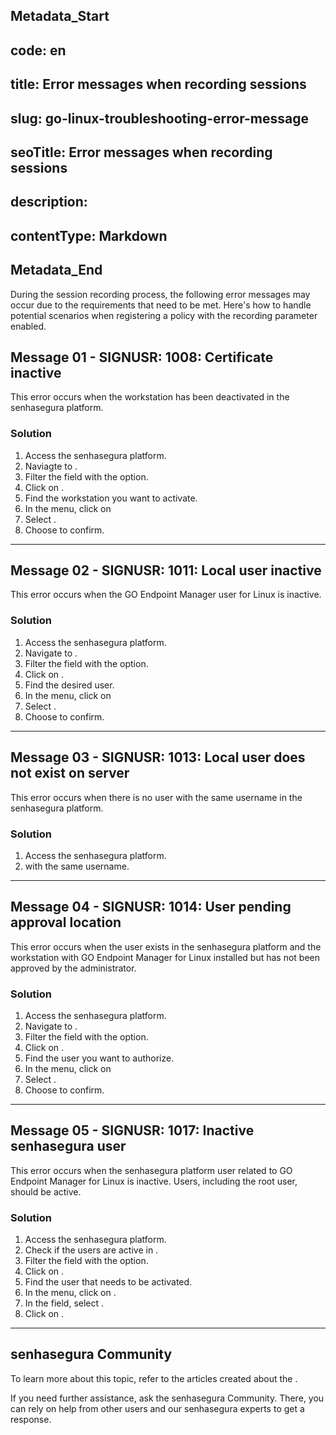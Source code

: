 ## Metadata_Start 
## code: en
## title: Error messages when recording sessions 
## slug: go-linux-troubleshooting-error-message 
## seoTitle: Error messages when recording sessions 
## description:  
## contentType: Markdown 
## Metadata_End
During the session recording process, the following error messages may occur due to the requirements that need to be met. Here's how to handle potential scenarios when registering a policy with the recording parameter enabled.

## Message 01 - SIGNUSR: 1008: Certificate inactive
 This error occurs when the workstation has been deactivated in the senhasegura platform.

### Solution

1. Access the senhasegura platform.
2. Naviagte to .
3. Filter the  field with the  option.
4. Click on .
5. Find the workstation you want to activate.
6. In the  menu, click on
7. Select .
8. Choose  to confirm.
***
## Message 02 - SIGNUSR: 1011: Local user inactive
 This error occurs when the GO Endpoint Manager user for Linux is inactive.

### Solution

1. Access the senhasegura platform.
2. Navigate to .
3. Filter the  field with the  option.
4. Click on .
5. Find the desired user.
6. In the  menu, click on 
7. Select .
8. Choose  to confirm.
***
## Message 03 - SIGNUSR: 1013: Local user does not exist on server
 This error occurs when there is no user with the same username in the senhasegura platform.

### Solution

1. Access the senhasegura platform.
2.  with the same username.
***
## Message 04 - SIGNUSR: 1014: User pending approval location
 This error occurs when the user exists in the senhasegura platform and the workstation with GO Endpoint Manager for Linux installed but has not been approved by the administrator.

### Solution

1. Access the senhasegura platform.
2. Navigate to .
3. Filter the  field with the  option.
4. Click on .
5. Find the user you want to authorize.
6. In the  menu, click on 
7. Select .
8. Choose  to confirm.
***
## Message 05 - SIGNUSR: 1017: Inactive senhasegura user
 This error occurs when the senhasegura platform user related to GO Endpoint Manager for Linux is inactive. Users, including the root user, should be active.

### Solution

1. Access the senhasegura platform.
2. Check if the users are active in .
3. Filter the  field with the  option.
4. Click on .
5. Find the user that needs to be activated.
6. In the  menu, click on .
7. In the  field, select .
8. Click on .
* * *
## senhasegura Community
To learn more about this topic, refer to the articles created about the .

If you need further assistance, ask the senhasegura Community. There, you can rely on help from other users and our senhasegura experts to get a response.